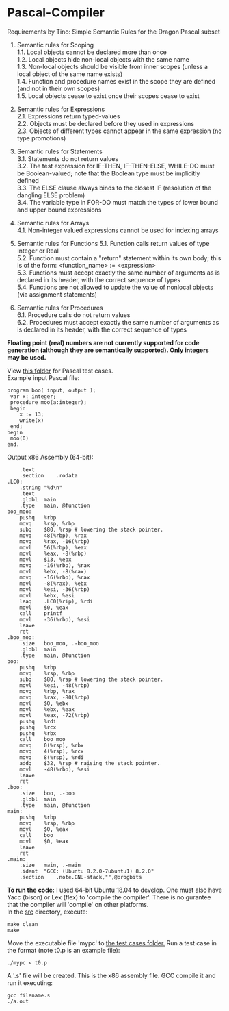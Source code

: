 # Pascal-Compiler

Requirements by Tino: Simple Semantic Rules for the Dragon Pascal subset

1. Semantic rules for Scoping<br>
   1.1. Local objects cannot be declared more than once<br>
   1.2. Local objects hide non-local objects with the same name<br>
   1.3. Non-local objects should be visible from inner scopes (unless a local object of the same name exists)<br>
   1.4. Function and procedure names exist in the scope they are defined (and not in their own scopes)<br>
   1.5. Local objects cease to exist once their scopes cease to exist<br>

2. Semantic rules for Expressions<br>
   2.1. Expressions return typed-values<br>
   2.2. Objects must be declared before they used in expressions<br>
   2.3. Objects of different types cannot appear in the same expression (no type promotions)<br>

3. Semantic rules for Statements<br>
   3.1. Statements do not return values<br>
   3.2. The test expression for IF-THEN, IF-THEN-ELSE, WHILE-DO must be Boolean-valued;
        note that the Boolean type must be implicitly defined<br>
   3.3. The ELSE clause always binds to the closest IF (resolution of the dangling ELSE problem)<br>
   3.4. The variable type in FOR-DO must match the types of lower bound and upper bound expressions<br>

4. Semantic rules for Arrays<br>
   4.1. Non-integer valued expressions cannot be used for indexing arrays<br>

5. Semantic rules for Functions 
   5.1. Function calls return values of type Integer or Real<br>
   5.2. Function must contain a "return" statement within its own body;
        this is of the form: \<function_name\> := \<expression\> <br>
   5.3. Functions must accept exactly the same number of arguments as is 
        declared in its header, with the correct sequence of types<br>
   5.4. Functions are not allowed to update the value of nonlocal objects (via assignment statements)<br>

6. Semantic rules for Procedures<br>
   6.1. Procedure calls do not return values<br>
   6.2. Procedures must accept exactly the same number of arguments as is 
        declared in its header, with the correct sequence of types<br>
        
        
<strong>Floating point (real) numbers are not currently supported for code generation (although they are semantically supported). Only integers may be used.</strong>

View <a href="Code Generation Tests Created by Tino" >this folder</a> for Pascal test cases.<br>
Example input Pascal file:
```
program boo( input, output );
 var x: integer;
 procedure moo(a:integer);
 begin
 	x := 13;
 	write(x)
 end;
begin
 moo(0)
end.
```
Output x86 Assembly (64-bit):
```
	.text
	.section	.rodata
.LC0:
	.string	"%d\n"
	.text
	.globl	main
	.type	main, @function
boo_moo:
	pushq	%rbp
	movq	%rsp, %rbp
	subq	$80, %rsp # lowering the stack pointer.
	movq	48(%rbp), %rax
	movq	%rax, -16(%rbp)
	movl	56(%rbp), %eax
	movl	%eax, -8(%rbp)
	movl	$13, %ebx
	movq	-16(%rbp), %rax
	movl	%ebx, -8(%rax)
	movq	-16(%rbp), %rax
	movl	-8(%rax), %ebx
	movl	%esi, -36(%rbp)
	movl	%ebx, %esi
	leaq	.LC0(%rip), %rdi
	movl	$0, %eax
	call	printf
	movl	-36(%rbp), %esi
	leave
	ret
.boo_moo:
	.size	boo_moo, .-boo_moo
	.globl	main
	.type	main, @function
boo:
	pushq	%rbp
	movq	%rsp, %rbp
	subq	$80, %rsp # lowering the stack pointer.
	movl	%esi, -48(%rbp)
	movq	%rbp, %rax
	movq	%rax, -80(%rbp)
	movl	$0, %ebx
	movl	%ebx, %eax
	movl	%eax, -72(%rbp)
	pushq	%rdi
	pushq	%rcx
	pushq	%rbx
	call	boo_moo
	movq	0(%rsp), %rbx
	movq	4(%rsp), %rcx
	movq	8(%rsp), %rdi
	addq	$32, %rsp # raising the stack pointer.
	movl	-48(%rbp), %esi
	leave
	ret
.boo:
	.size	boo, .-boo
	.globl	main
	.type	main, @function
main:
	pushq	%rbp
	movq	%rsp, %rbp
	movl	$0, %eax
	call	boo
	movl	$0, %eax
	leave
	ret
.main:
	.size	main, .-main
	.ident	"GCC: (Ubuntu 8.2.0-7ubuntu1) 8.2.0"
	.section	.note.GNU-stack,"",@progbits
```
<strong>To run the code:</strong> I used 64-bit Ubuntu 18.04 to develop. One must also have Yacc (bison) or Lex (flex) to 'compile the compiler'. There is no gurantee that the compiler will 'compile' on other platforms. <br>
In the <a href="src">src</a> directory, execute:
```
make clean
make
```
Move the executable file 'mypc' to <a href="Code Generation Tests Created by Tino/CodeGeneration/">the test cases folder.</a> Run a test case in the format (note t0.p is an example file):
```
./mypc < t0.p
```
A '.s' file will be created. This is the x86 assembly file. GCC compile it and run it executing:
```
gcc filename.s
./a.out
```

